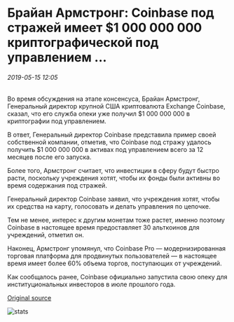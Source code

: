 # Брайан Армстронг: Coinbase под стражей имеет $1 000 000 000 криптографической под управлением ...

###### 2019-05-15 12:05

Во время обсуждения на этапе консенсуса, Брайан Армстронг, Генеральный директор крупной США криптовалюта Exchange Coinbase, сказал, что его служба опеки уже получил $1 000 000 000 в криптографии под управлением.

В ответ, Генеральный директор Coinbase представила пример своей собственной компании, отметив, что Coinbase под стражу удалось получить $1 000 000 000 в активах под управлением всего за 12 месяцев после его запуска.

Более того, Армстронг считает, что инвестиции в сферу будут быстро расти, поскольку учреждения хотят, чтобы их фонды были активны во время содержания под стражей.

Генеральный директор Coinbase заявил, что учреждения хотят, чтобы их средства на карту, голосовать и делать управления по цепочке.

Тем не менее, интерес к другим монетам тоже растет, именно поэтому Coinbase в настоящее время предоставляет 30 альткоинов для учреждений, отметил он.

Наконец, Армстронг упомянул, что Coinbase Pro — модернизированная торговая платформа для продвинутых пользователей — в настоящее время имеет более 60% объема торгов, поступающих от учреждений.

Как сообщалось ранее, Coinbase официально запустила свою опеку для институциональных инвесторов в июле прошлого года.

[Original source](https://cointelegraph.com/news/brian-armstrong-coinbase-custody-has-1-billion-of-crypto-under-management)

![stats](https://c.statcounter.com/11760860/0/a89fa40b/1/ "stats")